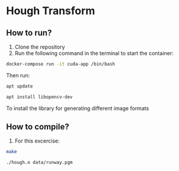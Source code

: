 # Hough Transform
## How to run?
1. Clone the repository
2. Run the following command in the terminal to start the container:
```bash
docker-compose run -it cuda-app /bin/bash
```

Then run:
```bash
apt update

apt install libopencv-dev
```

To install the library for generating different image formats

## How to compile?
1. For this excercise:
```bash
make

./hough.o data/runway.pgm
```